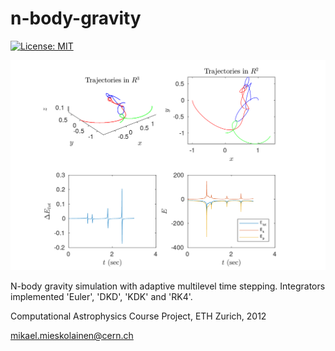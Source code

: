 # n-body-gravity

[![License: MIT](https://img.shields.io/badge/License-MIT-yellow.svg)](https://opensource.org/licenses/MIT)

<img width="600px" src="figs/figure1.png">

N-body gravity simulation with adaptive multilevel time stepping. Integrators implemented 'Euler', 'DKD', 'KDK' and 'RK4'.

Computational Astrophysics Course Project, ETH Zurich, 2012

mikael.mieskolainen@cern.ch
